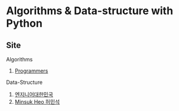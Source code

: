 # Algorithms & Data-structure with Python

## Site
Algorithms
1. [Programmers](https://programmers.co.kr/)

Data-Structure
1. [엔지니어대한민국](https://www.youtube.com/user/damazzang)
2. [Minsuk Heo 허민석](https://www.youtube.com/user/TheEasyoung)
